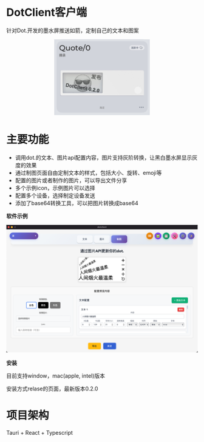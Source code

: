 # DotClient客户端

针对Dot.开发的墨水屏推送如箭，定制自己的文本和图案

<div align="center">
  <img src="./img/demo.jpg" alt="Demo" width="50%">
</div>

# 主要功能

 - 调用dot.的文本、图片api配置内容，图片支持灰阶转换，让黑白墨水屏显示灰度的效果
 - 通过制图页面自由定制文本的样式，包括大小、旋转、emoji等
 - 配置的图片或者制作的图片，可以导出文件分享
 - 多个示例icon，示例图片可以选择
 - 配置多个设备，选择制定设备发送
 - 添加了base64转换工具，可以把图片转换成base64

**软件示例**

<div align="center">
  <img src="./img/software.jpg" alt="Software" width="600">
</div>

**安装**

目前支持window，mac(apple, intel)版本

安装方式relase的页面，最新版本0.2.0


# 项目架构

Tauri + React + Typescript
